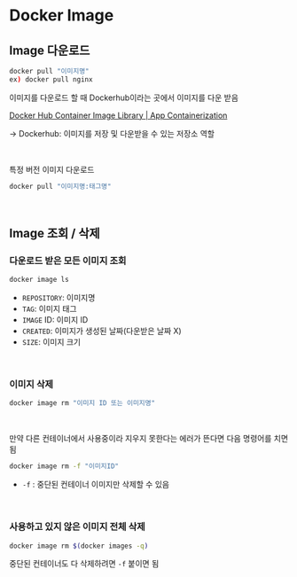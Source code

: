 # Docker Image

## Image 다운로드


```bash
docker pull "이미지명"
ex) docker pull nginx
```

이미지를 다운로드 할 때 Dockerhub이라는 곳에서 이미지를 다운 받음

[Docker Hub Container Image Library | App Containerization](https://hub.docker.com/)

→ Dockerhub: 이미지를 저장 및 다운받을 수 있는 저장소 역할

<br>

특정 버전 이미지 다운로드

```bash
docker pull "이미지명:태그명"
```
<br>

## Image 조회 / 삭제


### 다운로드 받은 모든 이미지 조회

```bash
docker image ls
```


- `REPOSITORY`: 이미지명
- `TAG`: 이미지 태그
- `IMAGE` ID: 이미지 ID
- `CREATED`: 이미지가 생성된 날짜(다운받은 날짜 X)
- `SIZE`: 이미지 크기

<br>

### 이미지 삭제

```bash
docker image rm "이미지 ID 또는 이미지명"
```
<br>

만약 다른 컨테이너에서 사용중이라 지우지 못한다는 에러가 뜬다면 다음 명령어를 치면됨

```bash
docker image rm -f "이미지ID"
```
- `-f` : 중단된 컨테이너 이미지만 삭제할 수 있음

<br>

### 사용하고 있지 않은 이미지 전체 삭제

```bash
docker image rm $(docker images -q)
```

중단된 컨테이너도 다 삭제하려면 `-f` 붙이면 됨
